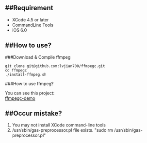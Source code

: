 ##Requirement
---

* XCode 4.5 or later
* CommandLine Tools
* iOS 6.0


##How to use?
---

###Download & Compile ffmpeg

    git clone git@github.com:lvjian700/ffmpegc.git
    cd ffmpegc
    ./install-ffmpeg.sh

###How to use ffmpeg?   

You can see this project:  
[ffmpegc-demo](https://github.com/lvjian700/ffmpegc-demo)   


##Occur mistake?
---

1. You may not install XCode command-line tools
2. /usr/sbin/gas-preprocessor.pl file exists. "sudo rm /usr/sbin/gas-preprocessor.pl" 





